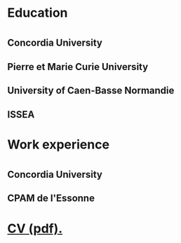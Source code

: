 <h1> 
  Education
<h1>
  <h2>
    Concordia University
  <h2>
  <h2>
    Pierre et Marie Curie University
  <h2>
  <h2>
    University of Caen-Basse Normandie
  <h2>
  <h2>
    ISSEA
  <h2>
    
    
<h1> 
  Work experience
<h1>
   <h2>
    Concordia University
  <h2>
   <h2>
    CPAM de l'Essonne
  <h2>
  
 <h1> 
  <a href="https://github.com/Djimdou/djimdou.github.io/blob/master/Profile.pdf" target="_blank">CV (pdf).</a>
<h1>
